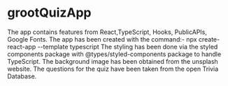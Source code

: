 # grootQuizApp
The app contains features from React,TypeScript, Hooks, PublicAPIs, Google Fonts.
The app has been created with the command:-
npx create-react-app <appname> --template typescript
The styling has been done via the styled components package with @types/styled-components package to handle TypeScript.
The background image has been obtained from the unsplash website.
The questions for the quiz have been taken from the open Trivia Database.
